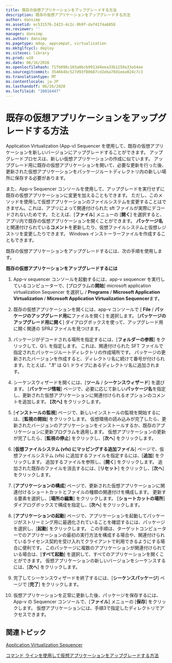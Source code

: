 ```yaml
---
title: 既存の仮想アプリケーションをアップグレードする方法
description: 既存の仮想アプリケーションをアップグレードする方法
author: dansimp
ms.assetid: ec531576-2423-4c2c-9b9f-da74174a6858
ms.reviewer: ''
manager: dansimp
ms.author: dansimp
ms.pagetype: mdop, appcompat, virtualization
ms.mktglfcycl: deploy
ms.sitesec: library
ms.prod: w10
ms.date: 06/16/2016
ms.openlocfilehash: 71fb096c103a0bcb9913d4eea33b1259a33a54ee
ms.sourcegitcommit: 354664bc527d93f80687cd2eba70d1eea024c7c3
ms.translationtype: MT
ms.contentlocale: ja-JP
ms.lasthandoff: 06/26/2020
ms.locfileid: "10816447"
---
```

# 既存の仮想アプリケーションをアップグレードする方法


Application Virtualization (App-v) Sequencer を使用して、既存の仮想アプリケーションを新しいバージョンにアップグレードすることができます。 アップグレードプロセスは、新しい仮想アプリケーションの作成に似ています。 アップグレード用に既存の仮想アプリケーションを開いて、必要な更新を行った後、更新された仮想アプリケーションをパッケージルートディレクトリ内の新しい場所に保存する必要があります。

また、App-v Sequencer コンソールを使用して、アップグレードを実行せずに既存の仮想アプリケーションに変更を加えることもできます。 ただし、このメソッドを使用して仮想アプリケーションのファイルシステムを変更することはできません。これは、アプリによって関連付けられた sft ファイルが実際にデコードされないためです。 たとえば、[**ファイル**] メニューの [**開く**] を選択すると、アプリ内で既存の仮想アプリケーションを開くことができます。 **パッケージ名**と関連付けられている**コメント**を更新したり、仮想ファイルシステムと仮想レジストリを変更したりできます。 Windows インストーラーファイルを作成することもできます。

既存の仮想アプリケーションをアップグレードするには、次の手順を使用します。

**既存の仮想アプリケーションをアップグレードするには**

1.  App-v sequencer コンソールを起動するには、app-v sequencer を実行しているコンピューターで、[プログラムの**開始**] microsoft application virtualization Sequencer を選択し / **Programs** / **Microsoft Application Virtualization** / **Microsoft Application Virtualization Sequencer**ます。

2.  既存の仮想アプリケーションを開くには、app-v コンソールで [ **File** / **パッケージのアップグレード用に**ファイルを開く] を選択します。 [**パッケージのアップグレード用に開く**] ダイアログボックスを使って、アップグレード用に開く関連の SPRJ ファイルを見つけます。

3.  パッケージがデコードされる場所を指定するには、[**フォルダーの参照**] をクリックして、Q:\\. を指定します。 これは、関連付けられた SFT ファイルで指定されたパッケージルートディレクトリの作成場所です。 パッケージの更新されたバージョンを作成すると、ディレクトリ名に続けて番号が付けられます。たとえば、"**.1**" は Q:\\ ドライブにあるディレクトリ名に追加されます。

4.  シーケンスウィザードを開くには、[**ツール** / **シーケンスウィザード**] を選びます。 [**パッケージ情報**] ページで、必要に応じて新しい**パッケージ名**を指定し、更新された仮想アプリケーションに関連付けられるオプションのコメントを追加します。 **[次へ]** をクリックします。

5.  [**インストールの監視**] ページで、新しいインストールの監視を開始するには、[**監視の開始**] をクリックします。 仮想環境の読み込みが完了したら、更新されたバージョンのアプリケーションをインストールするか、既存のアプリケーションに更新プログラムを適用します。 仮想アプリケーションの更新が完了したら、[**監視の停止**] をクリックし、[**次へ**] をクリックします。

6.  [**仮想ファイルシステム (vfs) にマッピングする追加ファイル**] ページで、仮想ファイルシステム (vfs) に追加するファイルを指定するには、[**追加**] をクリックします。 追加するファイルを参照し、[**開く**] をクリックします。 追加された既存のファイルを消去するには、[**リセット**] をクリックし、[**次へ**] をクリックします。

7.  [**アプリケーションの構成**] ページで、更新された仮想アプリケーションに関連付けるショートカットとファイルの種類の関連付けを構成します。 更新する要素を選択し、[**場所の編集**] をクリックします。 [**ショートカットの場所**] ダイアログボックスで構成を指定し、[**次へ**] をクリックします。

8.  [**アプリケーションの起動**] ページで、アプリケーションを起動してパッケージがストリーミング用に最適化されていることを確認するには、パッケージを選択し、[**起動**] をクリックします。 この手順は、ターゲットコンピューターでのアプリケーションの最初の実行方法を構成する場合や、関連付けられているライセンス契約を受け入れてクライアントで利用できるようにする場合に便利です。 このパッケージに複数のアプリケーションが関連付けられている場合は、[**すべて起動**] を選択して、すべてのアプリケーションを開くことができます。 仮想アプリケーションの新しいバージョンをシーケンスするには、[**次へ**] をクリックします。

9.  完了してシーケンスウィザードを終了するには、[**シーケンスパッケージ**] ページで [**完了**] をクリックします。

10. 仮想アプリケーションを正常に更新した後、パッケージを保存するには、App-v の Sequencer コンソールで、[**ファイル**] メニューの [**保存**] をクリックします。 仮想アプリケーションには、手順3で指定したディレクトリでアクセスできます。

## 関連トピック


[Application Virtualization Sequencer](application-virtualization-sequencer.md)

[コマンド ラインを使用して仮想アプリケーションをアップグレードする方法](how-to-upgrade-a-virtual-application-by-using-the-command-line.md)

 

 





